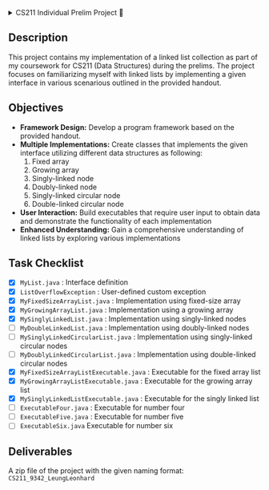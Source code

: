 <details>
  <summary>CS211 Individual Prelim Project 📘</summary>
  | Author: Leonhard Leung <br>
  | Course: CS211 <br>
  | Class Code: 9342
</details>

## Description
This project contains my implementation of a linked list collection as part of my coursework for CS211 (Data Structures) during the prelims. The project focuses on familiarizing myself with linked lists by implementing a given interface in various scenarious outlined in the provided handout.

## Objectives
* __Framework Design:__ Develop a program framework based on the provided handout.
* __Multiple Implementations:__ Create classes that implements the given interface utilizing different data structures as following:
  1. Fixed array
  2. Growing array
  3. Singly-linked node
  4. Doubly-linked node
  5. Singly-linked circular node
  6. Double-linked circular node
* __User Interaction:__ Build executables that require user input to obtain data and demonstrate the functionality of each implementation
* __Enhanced Understanding:__ Gain a comprehensive understanding of linked lists by exploring various implementations

## Task Checklist
- [x] `MyList.java` : Interface definition
- [x] `ListOverflowException` : User-defined custom exception
- [x] `MyFixedSizeArrayList.java` : Implementation using fixed-size array
- [x] `MyGrowingArrayList.java` : Implementation using a growing array
- [x] `MySinglyLinkedList.java` : Implementation using singly-linked nodes
- [ ] `MyDoubleLinkedList.java` : Implementation using doubly-linked nodes
- [ ] `MySinglyLinkedCircularList.java` : Implementation using singly-linked circular nodes
- [ ] `MyDoublyLinkedCircularList.java` : Implementation using double-linked circular nodes
- [x] `MyFixedSizeArrayListExecutable.java` : Executable for the fixed array list
- [x] `MyGrowingArrayListExecutable.java` : Executable for the growing array list
- [x] `MySinglyLinkedListExecutable.java` : Executable for the singly linked list
- [ ] `ExecutableFour.java` : Executable for number four
- [ ] `ExecutableFive.java` : Executable for number five
- [ ] `ExecutableSix.java` Executable for number six

## Deliverables
A zip file of the project with the given naming format: `CS211_9342_LeungLeonhard`
